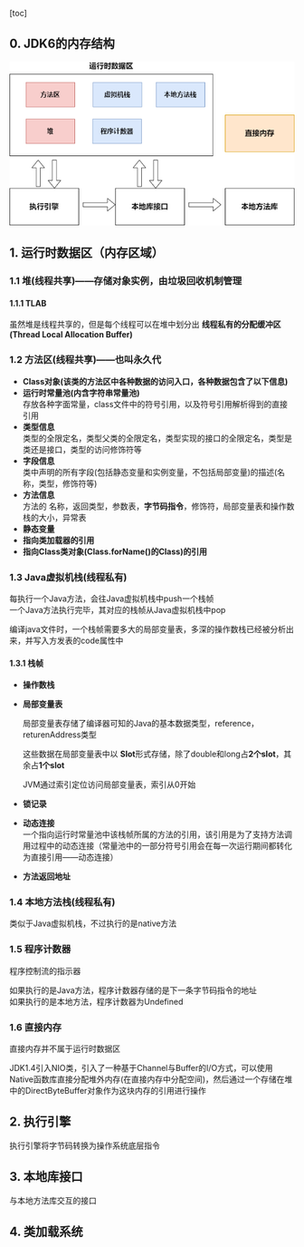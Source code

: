 [toc]

## 0. JDK6的内存结构

![alt 属性文本](p/JVM内存结构.png)



## 1. 运行时数据区（内存区域）

### 1.1 堆(线程共享)——存储对象实例，由垃圾回收机制管理

#### 1.1.1 TLAB

虽然堆是线程共享的，但是每个线程可以在堆中划分出 **线程私有的分配缓冲区(Thread Local Allocation Buffer)**



### 1.2 方法区(线程共享)——也叫永久代

* **Class对象(该类的方法区中各种数据的访问入口，各种数据包含了以下信息)**  
* **运行时常量池(内含字符串常量池)**   
  存放各种字面常量，class文件中的符号引用，以及符号引用解析得到的直接引用  
* **类型信息**  
  类型的全限定名，类型父类的全限定名，类型实现的接口的全限定名，类型是类还是接口，类型的访问修饰符等
* **字段信息**  
  类中声明的所有字段(包括静态变量和实例变量，不包括局部变量)的描述(名称，类型，修饰符等)  
* **方法信息**   
  方法的 名称，返回类型，参数表，**字节码指令**，修饰符，局部变量表和操作数栈的大小，异常表  
* **静态变量**   
* **指向类加载器的引用**  
* **指向Class类对象(Class.forName()的Class)的引用**  



### 1.3 Java虚拟机栈(线程私有)

每执行一个Java方法，会往Java虚拟机栈中push一个栈帧   
一个Java方法执行完毕，其对应的栈帧从Java虚拟机栈中pop

编译java文件时，一个栈帧需要多大的局部变量表，多深的操作数栈已经被分析出来，并写入方发表的code属性中

#### 1.3.1 栈帧

* **操作数栈** 

* **局部变量表**  

  局部变量表存储了编译器可知的Java的基本数据类型，reference，returenAddress类型

  这些数据在局部变量表中以 **Slot**形式存储，除了double和long占**2个slot**，其余占**1个slot**

  JVM通过索引定位访问局部变量表，索引从0开始

* **锁记录**

* **动态连接**   
  一个指向运行时常量池中该栈帧所属的方法的引用，该引用是为了支持方法调用过程中的动态连接（常量池中的一部分符号引用会在每一次运行期间都转化为直接引用——动态连接）
  
* **方法返回地址**



### 1.4 本地方法栈(线程私有)

类似于Java虚拟机栈，不过执行的是native方法   



### 1.5 程序计数器

程序控制流的指示器

如果执行的是Java方法，程序计数器存储的是下一条字节码指令的地址  
如果执行的是本地方法，程序计数器为Undefined   



### 1.6 直接内存

直接内存并不属于运行时数据区

JDK1.4引入NIO类，引入了一种基于Channel与Buffer的I/O方式，可以使用Native函数库直接分配堆外内存(在直接内存中分配空间)，然后通过一个存储在堆中的DirectByteBuffer对象作为这块内存的引用进行操作

## 2. 执行引擎

执行引擎将字节码转换为操作系统底层指令  



## 3. 本地库接口

与本地方法库交互的接口  



## 4. 类加载系统